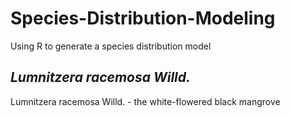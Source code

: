 # Species-Distribution-Modeling

Using R to generate a species distribution model

## *Lumnitzera racemosa Willd.*

Lumnitzera racemosa Willd. - the white-flowered black mangrove

